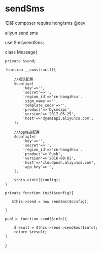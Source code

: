 # sendSms

安装 composer require hong/sms @dev

aliyun send sms

use Sms\sendSms;

class Message{

    private $send;

    function __construct(){
    
        //短信配置
        $config=[
            'key'=>'',
            'secret'=>'',
            'region_id'=>'cn-hangzhou',
            'sign_name'=>'',
            'template_code'=>'',
            'product'=>'Dysmsapi',
            'version'=>'2017-05-25',
            'host'=>'dysmsapi.aliyuncs.com',
        ];
        
        //App推送配置
        $config1=[
            'key'=>'',
            'secret'=>'',
            'region_id'=>'cn-hangzhou',
            'product'=>'Push',
            'version'=>'2016-08-01',
            'host'=>'cloudpush.aliyuncs.com',
            'app_key'=>'',
        ];

        $this->init($config);
    }

    private function init($config){

       $this->send = new sendSms($config);

    }

    public function send($info){

        $result = $this->send->sendSms($info);
        return $result;
    }


}
